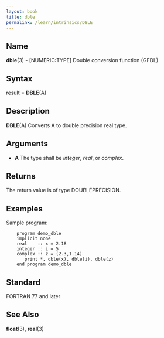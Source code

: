 ```yaml
---
layout: book
title: dble
permalink: /learn/intrinsics/DBLE
---
```

## __Name__

__dble__(3) - \[NUMERIC:TYPE\] Double conversion function
(GFDL)

## __Syntax__

result = __DBLE__(A)

## __Description__

__DBLE__(A) Converts A to double precision real type.

## __Arguments__

  - __A__
    The type shall be _integer_, _real_, or _complex_.

## __Returns__

The return value is of type DOUBLEPRECISION.

## __Examples__

Sample program:

```
    program demo_dble
    implicit none
    real    :: x = 2.18
    integer :: i = 5
    complex :: z = (2.3,1.14)
       print *, dble(x), dble(i), dble(z)
    end program demo_dble
```

## __Standard__

FORTRAN 77 and later

## __See Also__

__float__(3), __real__(3)
